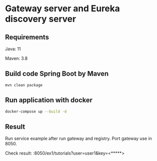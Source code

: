 # Gateway server and Eureka discovery server

## Requirements
Java: 11

Maven: 3.8 

## Build code Spring Boot by Maven
```
mvn clean package
```

## Run application with docker

```bash
docker-compose up --build -d
```
## Result 
Run service example after run gateway and registry. Port gateway use in 8050.

Check result: <host>:8050/ex1/tutorials?user=user1&key=<*****>

